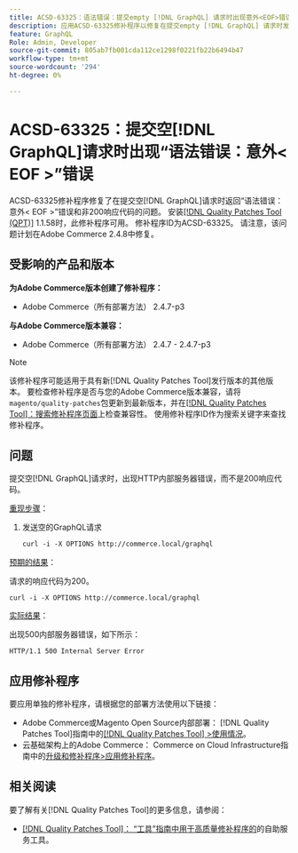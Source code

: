 ```yaml
---
title: ACSD-63325：语法错误：提交empty [!DNL GraphQL] 请求时出现意外<EOF>错误
description: 应用ACSD-63325修补程序以修复在提交empty [!DNL GraphQL] 请求时发生语法错误的Adobe Commerce问题。
feature: GraphQL
Role: Admin, Developer
source-git-commit: 805ab7fb001cda112ce1298f0221fb22b6494b47
workflow-type: tm+mt
source-wordcount: '294'
ht-degree: 0%

---
```



# ACSD-63325：提交空[!DNL GraphQL]请求时出现“语法错误：意外&lt; EOF >”错误

ACSD-63325修补程序修复了在提交空[!DNL GraphQL]请求时返回“语法错误：意外&lt; EOF >”错误和非200响应代码的问题。 安装[[!DNL Quality Patches Tool (QPT)]](/help/tools/quality-patches-tool/quality-patches-tool-to-self-serve-quality-patches.md) 1.1.58时，此修补程序可用。 修补程序ID为ACSD-63325。 请注意，该问题计划在Adobe Commerce 2.4.8中修复。

## 受影响的产品和版本

**为Adobe Commerce版本创建了修补程序：**

* Adobe Commerce（所有部署方法） 2.4.7-p3

**与Adobe Commerce版本兼容：**

* Adobe Commerce（所有部署方法） 2.4.7 - 2.4.7-p3

>[!NOTE]
>
>该修补程序可能适用于具有新[!DNL Quality Patches Tool]发行版本的其他版本。 要检查修补程序是否与您的Adobe Commerce版本兼容，请将`magento/quality-patches`包更新到最新版本，并在[[!DNL Quality Patches Tool]：搜索修补程序页面](https://experienceleague.adobe.com/tools/commerce-quality-patches/index.html?lang=zh-Hans)上检查兼容性。 使用修补程序ID作为搜索关键字来查找修补程序。

## 问题

提交空[!DNL GraphQL]请求时，出现HTTP内部服务器错误，而不是200响应代码。

<u>重现步骤</u>：

1. 发送空的GraphQL请求

   ```graphql
   curl -i -X OPTIONS http://commerce.local/graphql
   ```

<u>预期的结果</u>：

请求的响应代码为200。

```
curl -i -X OPTIONS http://commerce.local/graphql
```

<u>实际结果</u>：

出现500内部服务器错误，如下所示：

```
HTTP/1.1 500 Internal Server Error
```

## 应用修补程序

要应用单独的修补程序，请根据您的部署方法使用以下链接：

* Adobe Commerce或Magento Open Source内部部署： [!DNL Quality Patches Tool]指南中的[[!DNL Quality Patches Tool] >使用情况](/help/tools/quality-patches-tool/usage.md)。
* 云基础架构上的Adobe Commerce： Commerce on Cloud Infrastructure指南中的[升级和修补程序>应用修补程序](https://experienceleague.adobe.com/zh-hans/docs/commerce-cloud-service/user-guide/develop/upgrade/apply-patches)。

## 相关阅读

要了解有关[!DNL Quality Patches Tool]的更多信息，请参阅：

* [[!DNL Quality Patches Tool]： “工具”指南中用于高质量修补程序的](/help/tools/quality-patches-tool/quality-patches-tool-to-self-serve-quality-patches.md)的自助服务工具。
